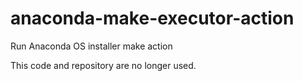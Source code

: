# anaconda-make-executor-action
Run Anaconda OS installer make action 

This code and repository are no longer used.
